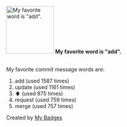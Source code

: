 <img src="https://my-badges.github.io/my-badges/favorite-word.png" alt="My favorite word is &quot;add&quot;." title="My favorite word is &quot;add&quot;." width="128">
<strong>My favorite word is &quot;add&quot;.</strong>
<br><br>

My favorite commit message words are:

1. add (used 1587 times)
2. update (used 1161 times)
3. :arrow_up: (used 875 times)
4. request (used 759 times)
5. merge (used 757 times)


Created by <a href="https://github.com/my-badges/my-badges">My Badges</a>